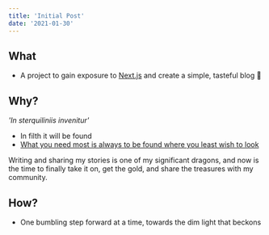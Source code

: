 ```yaml
---
title: 'Initial Post'
date: '2021-01-30'
---
```


## What
- A project to gain exposure to [Next.js](https://nextjs.org/learn/basics/create-nextjs-app) and create a simple, tasteful blog 🙂

## Why?
_'In sterquiliniis invenitur'_  
- In filth it will be found
- [What you need most is always to be found where you least wish to look](https://youtu.be/LjIAzKo62MQ) 
    
Writing and sharing my stories is one of my significant dragons, and now is the time to finally take it on, get the gold, and share the treasures with my community.

## How?
 - One bumbling step forward at a time, towards the dim light that beckons